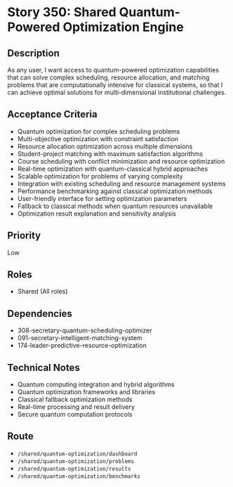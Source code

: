 # Story 350: Shared Quantum-Powered Optimization Engine

## Description
As any user, I want access to quantum-powered optimization capabilities that can solve complex scheduling, resource allocation, and matching problems that are computationally intensive for classical systems, so that I can achieve optimal solutions for multi-dimensional institutional challenges.

## Acceptance Criteria
- Quantum optimization for complex scheduling problems
- Multi-objective optimization with constraint satisfaction
- Resource allocation optimization across multiple dimensions
- Student-project matching with maximum satisfaction algorithms
- Course scheduling with conflict minimization and resource optimization
- Real-time optimization with quantum-classical hybrid approaches
- Scalable optimization for problems of varying complexity
- Integration with existing scheduling and resource management systems
- Performance benchmarking against classical optimization methods
- User-friendly interface for setting optimization parameters
- Fallback to classical methods when quantum resources unavailable
- Optimization result explanation and sensitivity analysis

## Priority
Low

## Roles
- Shared (All roles)

## Dependencies
- 308-secretary-quantum-scheduling-optimizer
- 091-secretary-intelligent-matching-system
- 174-leader-predictive-resource-optimization

## Technical Notes
- Quantum computing integration and hybrid algorithms
- Quantum optimization frameworks and libraries
- Classical fallback optimization methods
- Real-time processing and result delivery
- Secure quantum computation protocols

## Route
- `/shared/quantum-optimization/dashboard`
- `/shared/quantum-optimization/problems`
- `/shared/quantum-optimization/results`
- `/shared/quantum-optimization/benchmarks`